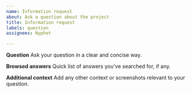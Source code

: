 ```yaml
---
name: Information request
about: Ask a question about the project
title: Information request
labels: question
assignees: Nyphet

---
```


**Question**
Ask your question in a clear and concise way.

**Browsed answers**
Quick list of answers you've searched for, if any.

**Additional context**
Add any other context or screenshots relevant to your question.

